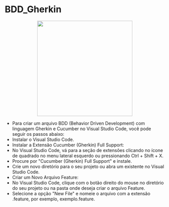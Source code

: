 # BDD_Gherkin

<div align="center">
<img src="https://github.com/kellyabud/BDD_Gherkin/assets/135430840/b7f7131c-fb1a-45bd-a85b-97568d0c51fd" width="300px" />
</div>

- Para criar um arquivo BDD (Behavior Driven Development) com linguagem Gherkin e Cucumber no Visual Studio Code, você pode seguir os passos abaixo:
- Instalar o Visual Studio Code.
- Instalar a Extensão Cucumber (Gherkin) Full Support:
- No Visual Studio Code, vá para a seção de extensões clicando no ícone de quadrado no menu lateral esquerdo ou pressionando Ctrl + Shift + X.
- Procure por "Cucumber (Gherkin) Full Support" e instale.
- Crie um novo diretório para o seu projeto ou abra um existente no Visual Studio Code.
- Criar um Novo Arquivo Feature:
- No Visual Studio Code, clique com o botão direito do mouse no diretório do seu projeto ou na pasta onde deseja criar o arquivo Feature.
- Selecione a opção "New File" e nomeie o arquivo com a extensão .feature, por exemplo, exemplo.feature.
